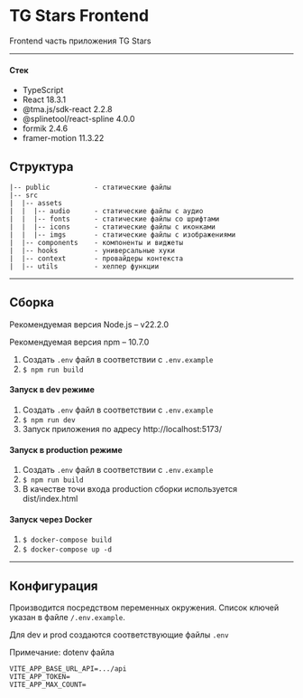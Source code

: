 # TG Stars Frontend

Frontend часть приложения TG Stars

---

#### Стек

- TypeScript
- React 18.3.1
- @tma.js/sdk-react 2.2.8
- @splinetool/react-spline 4.0.0
- formik 2.4.6
- framer-motion 11.3.22

## Структура

```
|-- public           - статические файлы
|-- src
|  |-- assets
|  |  |-- audio      - статические файлы с аудио
|  |  |-- fonts      - статические файлы со шрифтами
|  |  |-- icons      - статические файлы с иконками
|  |  |-- imgs       - статические файлы с изображениями
|  |-- components    - компоненты и виджеты
|  |-- hooks         - универсальные хуки
|  |-- context       - провайдеры контекста
|  |-- utils         - хелпер функции
```

---

## Сборка

Рекомендуемая версия Node.js – v22.2.0

Рекомендуемая версия npm – 10.7.0

1. Создать `.env` файл в соответствии с `.env.example`
2. `$ npm run build`

#### Запуск в dev режиме

1. Создать `.env` файл в соответствии с `.env.example`
2. `$ npm run dev`
3. Запуск приложения по адресу http://localhost:5173/

#### Запуск в production режиме

1. Создать `.env` файл в соответствии с `.env.example`
2. `$ npm run build`
3. В качестве точи входа production сборки используется dist/index.html

#### Запуск через Docker

1. `$ docker-compose build`
2. `$ docker-compose up -d`

---

## Конфигурация

Производится посредством переменных окружения. Список ключей указан в файле `/.env.example`.

Для dev и prod создаются соответствующие файлы `.env`

Примечание: dotenv файла

```
VITE_APP_BASE_URL_API=.../api
VITE_APP_TOKEN=
VITE_APP_MAX_COUNT=
```
